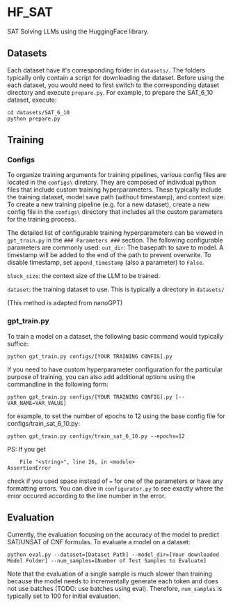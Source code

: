 # HF_SAT
SAT Solving LLMs using the HuggingFace library.

## Datasets
Each dataset have it's corresponding folder in `datasets/`. The folders typically only contain a script for downloading the dataset. Before using the each dataset, you would need to first switch to the corresponding dataset directory and execute `prepare.py`. For example, to prepare the SAT_6_10 dataset, execute:
```
cd datasets/SAT_6_10
python prepare.py
```

## Training
### Configs
To organize training arguments for training pipelines, various config files are located in the `configs\` diretory. They are composed of individual python files that include custom training hyperparameters. These typically include the training dataset, model save path (without timestamp), and context size. To create a new training pipeline (e.g. for a new dataset), create a new config file in the `configs\` directory that includes all the custom parameters for the training process.

The detailed list of configurable training hyperparameters can be viewed in `gpt_train.py` in the `### Parameters ###` section. The following configurable parameters are commonly used:
`out_dir`: The basepath to save to model. A timestamp will be added to the end of the path to prevent overwrite. To disable timestamp, set `append_timestamp` (also a parameter) to `False`.

`block_size`: the context size of the LLM to be trained.

`dataset`: the training dataset to use. This is typically a directory in `datasets/`

(This method is adapted from nanoGPT)

### gpt_train.py
To train a model on a dataset, the following basic command would typically suffice:
```
python gpt_train.py configs/[YOUR TRAINING CONFIG].py
```
If you need to have custom hyperparameter configuration for the particular purpose of training, you can also add additional options using the commandline in the following form:
```
python gpt_train.py configs/[YOUR TRAINING CONFIG].py [--VAR_NAME=VAR_VALUE]
```
for example, to set the number of epochs to 12 using the base config file for configs/train_sat_6_10.py:
```
python gpt_train.py configs/train_sat_6_10.py --epochs=12
```

PS: If you get
```
    File "<string>", line 26, in <module>
AssertionError
```
check if you used space instead of `=` for one of the parameters or have any formatting errors. You can dive in `configurator.py` to see exactly where the error occured according to the line number in the error.

## Evaluation
Currently, the evaluation focusing on the accuracy of the model to predict SAT/UNSAT of CNF formulas. To evaluate a model on a dataset:
```
python eval.py --dataset=[Dataset Path] --model_dir=[Your downloaded Model Folder] --num_samples=[Number of Test Samples to Evaluate]
```
Note that the evaluation of a single sample is much slower than training because the model needs to incrementally generate each token and does not use batches (TODO: use batches using eval). Therefore, `num_samples` is typically set to 100 for initial evaluation.


